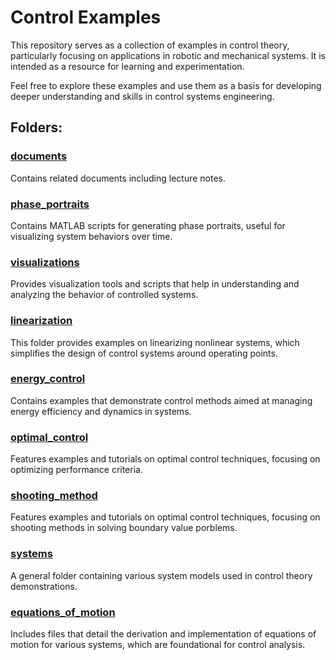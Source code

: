 # Control Examples

This repository serves as a collection of examples in control theory, particularly focusing on applications in robotic and mechanical systems. It is intended as a resource for learning and experimentation.

Feel free to explore these examples and use them as a basis for developing deeper understanding and skills in control systems engineering.

## Folders:
### [documents](https://github.com/siamakfaal/control_examples/tree/main/documents)
Contains related documents including lecture notes.

### [phase_portraits](https://github.com/siamakfaal/control_examples/tree/main/phase_portraits)
Contains MATLAB scripts for generating phase portraits, useful for visualizing system behaviors over time.

### [visualizations](https://github.com/siamakfaal/control_examples/tree/main/visualizations)
Provides visualization tools and scripts that help in understanding and analyzing the behavior of controlled systems.

### [linearization](https://github.com/siamakfaal/control_examples/tree/main/linearization)
This folder provides examples on linearizing nonlinear systems, which simplifies the design of control systems around operating points.

### [energy_control](https://github.com/siamakfaal/control_examples/tree/main/energy_control)
Contains examples that demonstrate control methods aimed at managing energy efficiency and dynamics in systems.

### [optimal_control](https://github.com/siamakfaal/control_examples/tree/main/optimal_control)
Features examples and tutorials on optimal control techniques, focusing on optimizing performance criteria.

### [shooting_method](https://github.com/siamakfaal/control_examples/tree/main/shooting_method)
Features examples and tutorials on optimal control techniques, focusing on shooting methods in solving boundary value porblems.

### [systems](https://github.com/siamakfaal/control_examples/tree/main/systems)
A general folder containing various system models used in control theory demonstrations.

### [equations_of_motion](https://github.com/siamakfaal/control_examples/tree/main/equations_of_motion)
Includes files that detail the derivation and implementation of equations of motion for various systems, which are foundational for control analysis.

